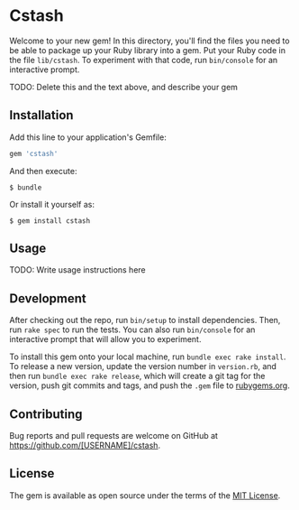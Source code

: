# Cstash

Welcome to your new gem! In this directory, you'll find the files you need to be able to package up your Ruby library into a gem. Put your Ruby code in the file `lib/cstash`. To experiment with that code, run `bin/console` for an interactive prompt.

TODO: Delete this and the text above, and describe your gem

## Installation

Add this line to your application's Gemfile:

```ruby
gem 'cstash'
```

And then execute:

    $ bundle

Or install it yourself as:

    $ gem install cstash

## Usage

TODO: Write usage instructions here

## Development

After checking out the repo, run `bin/setup` to install dependencies. Then, run `rake spec` to run the tests. You can also run `bin/console` for an interactive prompt that will allow you to experiment.

To install this gem onto your local machine, run `bundle exec rake install`. To release a new version, update the version number in `version.rb`, and then run `bundle exec rake release`, which will create a git tag for the version, push git commits and tags, and push the `.gem` file to [rubygems.org](https://rubygems.org).

## Contributing

Bug reports and pull requests are welcome on GitHub at https://github.com/[USERNAME]/cstash.

## License

The gem is available as open source under the terms of the [MIT License](https://opensource.org/licenses/MIT).
